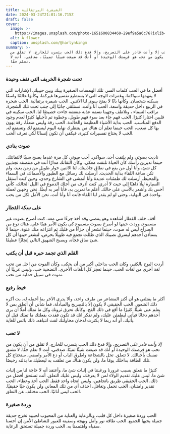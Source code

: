 ```yaml
---
title: الشيفرة البرتقالية
date: 2024-03-24T21:01:16.715Z
draft: false
cover:
  image: >-
    https://images.unsplash.com/photo-1651600834460-29ef9a5a6c76?ixlib=rb-4.0.3&q=85&fm=jpg&crop=entropy&cs=srgb&w=640
  alt: A flower
  caption: unsplash.com/@harlynkingm
summary: >-
  لا تحب إلا وأنت قادر على التصريح، وإلا فدع ذلك الحب يتسرب للخارج. لا تقلق من
  أن يكون من تحب هو فرصتك الوحيدة أو أنك قد ضيعت شيئًا ثمينًا. صدقني، أنت لا
  تعلم حقًا.
---
```


### تحت شجرة الخريف التي تقف وحيدة

أفضل ما في الحب كلمات السر. تلك الهمسات الصغيرة بينك وبين حبيبك. الإشارات التي لا يفهمها سواكما، وغمزات الوجه التي لا يستطيع تفسيرها غيركما، وكأنها عالمًا واسعًا يسكنه شخصان. وكأنها بابًا لا يفتح سوى لنا الاثنين. الحب شيفرة برتقالية. الحب شجرة في الربيع داخل حديقة واسعة. الحب أنا وأنت، نستلقي جانبًا إلى جنب تحت تلك الشجرة، نراقب السماء ، وتلاطف وجهينا نسمة عذبة منعشة جاءت خصيصًا لنا. الحب سكينة في قلبين احتارا كثيرًا. الحب فهم جاء بعد سوء فهم طويل، وخطوة تم تأجيلها كثيرًا لعدم وجود الدفع المناسب. الحب بداية الأشياء العظيمة والخالدة. الحب رقة وليس ضعفًا، رقة يهون بها كل صعب، الحب حينما تعلم أن هناك من ينتظرك نهاية اليوم ليستمع لك وتستمع له. الحب لا يحتاج تفسيرات كثيرة، فيكفي أن تكون إنسانًا لكي تعرف الحب.

### صوت ينادي

ناديت بصوتي ولم يلتفت أحد، سواكي. أحب صوتي كل مرة عندما يصبح سببًا لالتفاتتك. حينما تديرين رأسك كأن الحياة تلتفت معكي، وكأن التفاتك مدارًا أنت في منتصفه تجذبين كل شئ، وأنا أول من يقع في نطاق جاذبيتك. لنا الاثنين حوار طويل من زمن بعيد، ولم تكن ساعة اللقاء بداية الحديث. أرسلت لك رسائل مع الطيور والأسماك، في السماء والمحيط. أرسلت لك طمئنات عديدة وأنا أتمشى في الشارع وحدي، وحين كنت أستقل السيارة ليلًا ذاهبًا إلى حيث لا أدري. كنت أذرف من أجلك الدموع في الليل الحالك، كأني أحس بك وأشعر بالأسى على حالك. أعلم ما تمرين به، فأنا أمر به أيضًا. نحن وجهين لعملة واحدة في النهاية، وحتى لو لم يقدر لنا اللقاء فأنت أنا وأنا أنت، نحن الأمل لكل من يحب.

### على سكة القطار

أقف خلف القطار أشاهده وهو يمضي وقد أخذ جزءًا مني معه. كنت أصرخ بصوت غير مسموع، وودت حينها لو أصرخ بصوت مسموع كي يكون الأمر هينًا علي. هناك نوع من الصراخ ليس له صوت، حينما تشعر أن جزءًا من قلبك تم انتزاعه منك عنوة، حينما لا يستأذن أحدهم ليسرق نصيبك الذي ظللت تجمع فيه طويلًا بحرص، لتشعر حينها أن كل شئ ضاق فجأة، ويصبح الشهيق التالي إنجازًا عظيمًا.

### القلم الذي تجمد حبره قبل أن يكتب

أردت البوح بالكثير، وكان الحب بداخلي أكبر من أن يحكى، وكأن الموت من اجل من تحب لغة أخرى من لغات الحب، حينما تعجز كل اللغات الأخرى. التضحية حب، وليس غريبًا أن نموت في سبيل حماية من نحب.

### خيط رفيع

أكثر ما يقتلني هو أن أكنز المشاعر من طرف واحد، وألا يدري الآخر بما أحمله له. بت أكره ذلك الشعور. الحب الحقيقي لا يكون إلا بالتصريح والمبادلة، فما شأني أن أتعلق بمن لا يعلم عني شيئًا. كثيرًا ما أقع في ذلك الفخ، وكأنك تحرق ثروتك وكل ما تملك أملًا أن يرى أحدهم دخانًا فيأتي ليطمئن عليك، ولم تفكر انك قد تكون فقدت بفعلتك ما تملك قبل أن يأتيك، أو أنه ربما لا يكترث لدخان محاولتك لفت انتباهه. ذلك بائس للغاية.

### لا تحب

*إلا وأنت قادر على التصريح*، وإلا فدع ذلك الحب يتسرب للخارج. لا تقلق من أن يكون من تحب هو فرصتك الوحيدة أو أنك قد ضيعت شيئًا ثمينًا. صدقني، أنت لا تعلم حقًا. لا تشنق نفسك بأحبالك. لا تتعلق. تحل بالشجاعة واطرق الباب أو دع الأمر وامضي. ستحتاج كل تلك الطاقة بداخلك يومًا ما، ولن يكون هناك من تعلقت به ليعطيك ما بذلته رخيصًا.

كثيرًا ما نتعلق بسبب غرورنا ورغبتنا في إثبات شئ ما، وأعتقد أنه لا حاجة لنا من إثبات شئ ما. ليس عليك تقديم الولاء لمن لا يعرفك، وليس عليك التعلق. أنت تستحق أفضل من ذلك. الحب الحقيقي طريق باتجاهين، وليس اتجاه واحد فقط. الحب أخذ وعطاء، الحب تقدير وامتنان، الحب تحمل وتغافل، احذف أي من تلك المعاني ولن يكون حبًا حقيقيًا. الحب ليس أنانيًا. الحب مختلف عن التعلق.

### وردة صغيرة

الحب وردة صغيرة داخل كل قلب، وبالرعاية والعناية من المحبوب لحبيبه تخرج حديقة جميلة يحبها الجميع. الحب طاقة نور وأمل وبهجة وسفينة للعبور للشاطئ الأمن إن أحسنا سقياه واهتممنا به. الحب وردة جميلة تستحق الرعاية.

